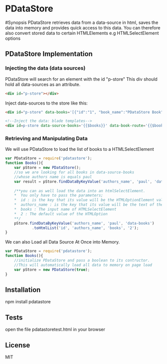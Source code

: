 # PDataStore

#Synopsis
PDataStore retrieves data from a data-source in html, saves the data into memory and provides quick access to this data.
You can therefore also convert stored data to certain HTMLElements e.g HTMLSelectElement options


## PDataStore Implementation


### Injecting the data (data sources)

PDataStore will search for an element with the id "p-store"
This div should hold all data-sources as an attribute.

```html
<div id="p-store"></div>
```

Inject data-sources to the store like this:
```html
<div id="p-store" data-books='[{"id":"1", "book_name":"PDataStore Book"},{}]'></div>
```

```html
<!--Inject the data: blade templates-->
<div id=p-store data-source-books='{{$books}}' data-book-route='{{$book_source_url}}'></div>
```

### Retrieving and Manipulating Data
We will use PDataStore to load the list of books to a HTMLSelectElement

```javascript
var PDataStore = require('pdatastore');
function Books(){
    var pStore = new PDataStore();
    //so we are looking for all books in data-source-books 
    //whose authors name is equals paul
    var result = pStore.findDataByKeyValue('authors_name', 'paul', 'data-source-books').result;
        
    /**you can as well load the data into an htmlSelectElement.
    *  You only have to pass the parameters;
    *  id : is the key that its value will be the HTMLOptionElement value
    *  authors_name : is the key that its value will be the text of the HTMLOptionElement
    *  books : The input name of HTMLSelectElement
    *  2 : The default value of the HTMLOption
    **/
    pStore.findDataByKeyValue('authors_name', 'paul', 'data-books')
            .toHtmlList('id', 'authors_name', 'books', '2');
}
```

We can also Load all Data Source At Once into Memory.
```javascript
var PDataStore = require('pdatastore');
function Books(){
    //initialize PDataStore and pass a boolean to its contructor.
    //This will automatically load all data to memory on page load
    var pStore = new PDataStore(true);
}
```



## Installation
npm install pdatastore


## Tests
open the file pdatastoretest.html in your browser

## License
MIT
